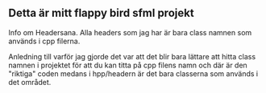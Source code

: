 Detta är mitt flappy bird sfml projekt 
------
Info om Headersana.
Alla headers som jag har är bara class namnen som används i cpp filerna.

Anledning till varför jag gjorde det var att det blir bara lättare att hitta class namnen i projektet
	för att du kan titta på cpp filens namn och där är den "riktiga" coden medans i hpp/headern är det
		bara classerna som används i det området.